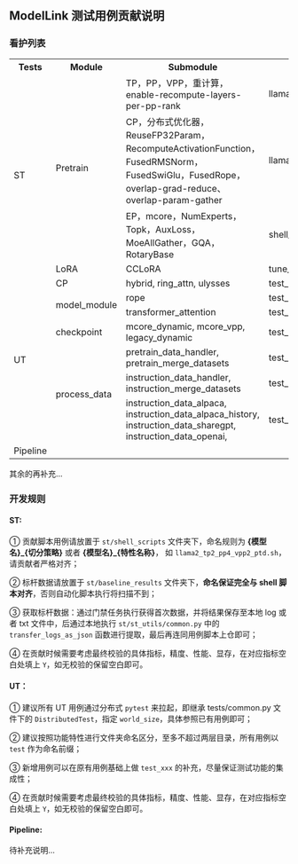 ## ModelLink 测试用例贡献说明

### 看护列表
<table>
    <tr>
        <th>Tests</th>
        <th>Module</th>
        <th>Submodule</th>
        <th>Scripts</th>
        <th>Accuracy</th>
        <th>Throughput</th>
        <th>Memory</th>
    </tr>
    <tr>
        <td rowspan="4">ST</td>
        <td rowspan="3">Pretrain</td>
        <td>TP，PP，VPP，重计算，enable-recompute-layers-per-pp-rank</td>
        <td>llama2_tp2_pp4_vpp2.sh</td>
        <td>Y</td>
        <td>Y</td>
        <td>Y</td>
    </tr>
    <tr>
        <td>CP，分布式优化器，ReuseFP32Param，RecomputeActivationFunction，FusedRMSNorm，FusedSwiGlu，FusedRope，overlap-grad-reduce、overlap-param-gather</td>
        <td>llama2_tp2_cp4_mem_recompute.sh</td>
        <td>Y</td>
        <td>Y</td>
        <td>Y</td>
    </tr>
    <tr>
        <td>EP，mcore，NumExperts，Topk，AuxLoss，MoeAllGather，GQA，RotaryBase</td>
        <td>shell_scripts/mixtral_mcore_tp4_ep2_ptd.sh</td>
        <td>Y</td>
        <td>Y</td>
        <td>Y</td>
    </tr>
    <tr>
        <td rowspan="1">LoRA</td>
        <td>CCLoRA</td>
        <td>tune_llama2_tp8_pp1_ptd.sh</td>
        <td>Y</td>
        <td>Y</td>
        <td>Y</td>
    </tr>
    <tr>
        <td rowspan="7">UT</td>
        <td>CP</td>
        <td>hybrid, ring_attn, ulysses</td>
        <td>test_hybrid_context_parallel.py</td>
        <td>Y</td>
        <td></td>
        <td></td>
    </tr>
    <tr>
        <td rowspan="2">model_module</td>
        <td>rope</td>
        <td>test_rotary_pos_embedding.py</td>
        <td>Y</td>
        <td></td>
        <td></td>
    </tr>
    <tr>
        <td>transformer_attention</td>
        <td>test_attention.py</td>
        <td>Y</td>
        <td></td>
        <td></td>
    </tr>
    <tr>
        <td>checkpoint</td>
        <td>mcore_dynamic, mcore_vpp, legacy_dynamic</td>
        <td>test_convert_ckpt_from_huggingface.py</td>
        <td>Y</td>
        <td></td>
        <td></td>
    </tr>
	<tr>
        <td rowspan="3">process_data</td>
        <td>pretrain_data_handler, pretrain_merge_datasets</td>
        <td>test_process_pretrain_data.py</td>
        <td>Y</td>
        <td></td>
        <td></td>
    </tr>
	<tr>
        <td>instruction_data_handler, instruction_merge_datasets</td>
        <td>test_process_instruction_data.py</td>
        <td>Y</td>
        <td></td>
        <td></td>
    </tr>
	<tr>
        <td>instruction_data_alpaca,
        instruction_data_alpaca_history,
        instruction_data_sharegpt,
        instruction_data_openai,</td>
        <td>test_process_instruction_data_lf.py</td>
        <td>Y</td>
        <td></td>
        <td></td>
    </tr>
    <tr>
        <td>Pipeline</td>
        <td colspan="6"></td>
    </tr>
</table>


其余的再补充...

### 开发规则

#### ST:

① 贡献脚本用例请放置于 `st/shell_scripts` 文件夹下，命名规则为 **{模型名}_{切分策略}** 或者 **{模型名}_{特性名称}**， 如 `llama2_tp2_pp4_vpp2_ptd.sh`，请贡献者严格对齐；

② 标杆数据请放置于 `st/baseline_results` 文件夹下，**命名保证完全与 shell 脚本对齐**，否则自动化脚本执行将扫描不到；

③ 获取标杆数据：通过门禁任务执行获得首次数据，并将结果保存至本地 log 或者 txt 文件中，后通过本地执行 `st/st_utils/common.py` 中的 `transfer_logs_as_json` 函数进行提取，最后再连同用例脚本上仓即可；

④ 在贡献时候需要考虑最终校验的具体指标，精度、性能、显存，在对应指标空白处填上 `Y`，如无校验的保留空白即可。


#### UT：

① 建议所有 UT 用例通过分布式 `pytest` 来拉起，即继承 tests/common.py 文件下的 `DistributedTest`，指定 `world_size`，具体参照已有用例即可；

② 建议按照功能特性进行文件夹命名区分，至多不超过两层目录，所有用例以 `test` 作为命名前缀；

③ 新增用例可以在原有用例基础上做 `test_xxx` 的补充，尽量保证测试功能的集成性；

④ 在贡献时候需要考虑最终校验的具体指标，精度、性能、显存，在对应指标空白处填上 `Y`，如无校验的保留空白即可。



#### Pipeline:

待补充说明...
